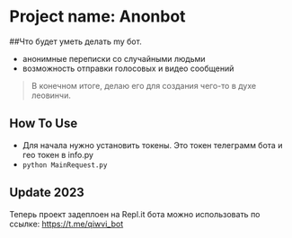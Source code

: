 # Project name: Anonbot

##Что будет уметь делать my бот.
- анонимные переписки со случайными людьми
- возможность отправки голосовых и видео сообщений


> В конечном итоге, делаю его для создания чего-то в духе леовинчи.

## How To Use
- Для начала нужно установить токены. Это токен телеграмм бота и гео токен в info.py
- `python MainRequest.py`


## Update 2023
Теперь проект задеплоен на Repl.it  бота можно использовать по ссылке: https://t.me/qiwvi_bot
